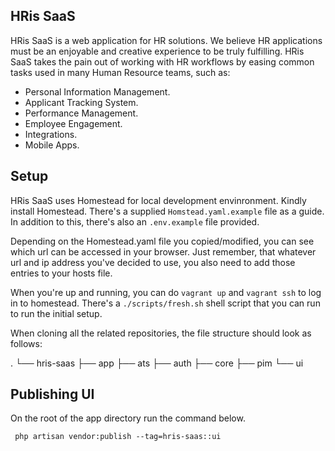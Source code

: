 ## HRis SaaS

HRis SaaS is a web application for HR solutions. We believe HR applications must be an enjoyable and creative experience to be truly fulfilling. HRis SaaS takes the pain out of working with HR workflows by easing common tasks used in many Human Resource teams, such as:

- Personal Information Management.
- Applicant Tracking System.
- Performance Management.
- Employee Engagement.
- Integrations.
- Mobile Apps.

## Setup

HRis SaaS uses Homestead for local development envinronment. Kindly install Homestead. There's a supplied `Homstead.yaml.example` file as a guide. In addition to this, there's also an `.env.example` file provided.

Depending on the Homestead.yaml file you copied/modified, you can see which url can be accessed in your browser. Just remember, that whatever url and ip address you've decided to use, you also need to add those entries to your hosts file.

When you're up and running, you can do `vagrant up` and `vagrant ssh` to log in to homestead. There's a `./scripts/fresh.sh` shell script that you can run to run the initial setup.

When cloning all the related repositories, the file structure should look as follows:

.
└── hris-saas
    ├── app
    ├── ats
    ├── auth
    ├── core
    ├── pim
    └── ui

## Publishing UI

On the root of the app directory run the command below.

` php artisan vendor:publish --tag=hris-saas::ui`
